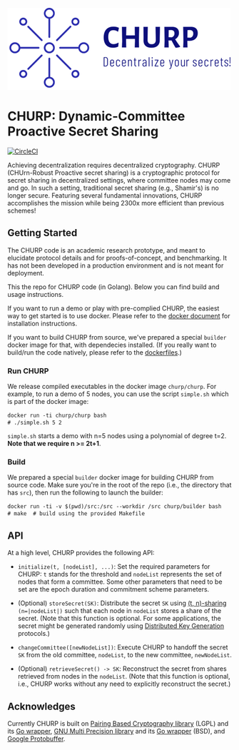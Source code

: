 ![logo](logo.png)

# CHURP: Dynamic-Committee Proactive Secret Sharing

[![CircleCI](https://circleci.com/gh/bl4ck5un/ChuRP.svg?style=svg&circle-token=34c3da94eba4225de1da5c4eaabd37466cd50a8a)](https://circleci.com/gh/bl4ck5un/ChuRP)


Achieving decentralization requires decentralized cryptography. CHURP (CHUrn-Robust Proactive secret sharing) is a cryptographic protocol for secret sharing in decentralized settings, where committee nodes may come and go. In such a setting, traditional secret sharing (e.g., Shamir's) is no longer secure. Featuring several fundamental innovations, CHURP accomplishes the mission while being 2300x more efficient than previous schemes!

## Getting Started

The CHURP code is an academic research prototype, and meant to elucidate protocol details and for proofs-of-concept, and benchmarking. It has not been developed in a production environment and is not meant for deployment. 

This the repo for CHURP code (in Golang). Below you can find build and usage instructions.

If you want to run a demo or play with pre-complied CHURP, the easiest way to get started is to use docker. Please refer to the [docker document](https://docs.docker.com/install/#supported-platforms) for installation instructions.

If you want to build CHURP from source, we've prepared a special `builder` docker image for that, with dependecies installed. (If you really want to build/run the code natively, please refer to the [dockerfiles](dockerfiles/).)


### Run CHURP

We release compiled executables in the docker image `churp/churp`. For example, to run a demo of 5 nodes, you can use the script `simple.sh` which is part of the docker image:

~~~
docker run -ti churp/churp bash
# ./simple.sh 5 2
~~~

`simple.sh` starts a demo with n=5 nodes using a polynomial of degree t=2. **Note that we require n >= 2t+1**. 

### Build

We prepared a special `builder` docker image for building CHURP from source code. Make sure you're in the root of the repo (i.e., the directory that has `src`), then run the following to launch the builder:

~~~
docker run -ti -v $(pwd)/src:/src --workdir /src churp/builder bash
# make  # build using the provided Makefile
~~~

## API

At a high level, CHURP provides the following API:

* `initialize(t, [nodeList], ...)`: Set the required parameters for CHURP: `t` stands for the threshold and `nodeList` represents the set of nodes that form a committee. Some other parameters that need to be set are the epoch duration and commitment scheme parameters.

* (Optional) `storeSecret(SK)`: Distribute the secret `SK` using [(t, n)-sharing](https://en.wikipedia.org/wiki/Shamir%27s_Secret_Sharing) `(n=|nodeList|)` such that each node in `nodeList` stores a share of the secret. (Note that this function is optional. For some applications, the secret might be generated randomly using [Distributed Key Generation](https://en.wikipedia.org/wiki/Distributed_key_generation) protocols.)

* `changeCommittee([newNodeList])`: Execute CHURP to handoff the secret `SK` from the old committee, `nodeList`, to the new committee, `newNodeList`.

* (Optional) `retrieveSecret() -> SK`: Reconstruct the secret from shares retrieved from nodes in the `nodeList`. (Note that this function is optional, i.e., CHURP works without any need to explicitly reconstruct the secret.)

## Acknowledges

Currently CHURP is built on [Pairing Based Cryptography library](https://crypto.stanford.edu/pbc/) (LGPL) and its [Go wrapper](https://github.com/Nik-U/pbc), [GNU Multi Precision library](https://gmplib.org/) and its [Go wrapper](https://github.com/ncw/gmp) (BSD), and [Google Protobuffer](https://github.com/golang/protobuf).

